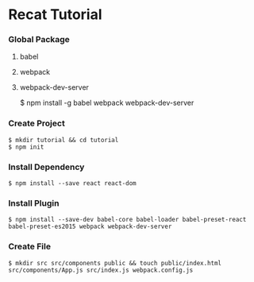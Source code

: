 # Recat Tutorial

### Global Package

1. babel
2. webpack
3. webpack-dev-server

    $ npm install -g babel webpack webpack-dev-server

### Create Project

    $ mkdir tutorial && cd tutorial
    $ npm init

### Install Dependency

    $ npm install --save react react-dom

### Install Plugin

    $ npm install --save-dev babel-core babel-loader babel-preset-react babel-preset-es2015 webpack webpack-dev-server

### Create File

    $ mkdir src src/components public && touch public/index.html src/components/App.js src/index.js webpack.config.js

